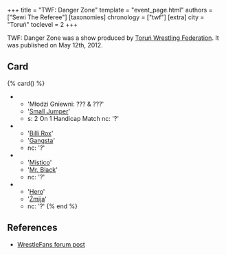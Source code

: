 +++
title = "TWF: Danger Zone"
template = "event_page.html"
authors = ["Sewi The Referee"]
[taxonomies]
chronology = ["twf"]
[extra]
city = "Toruń"
toclevel = 2
+++

TWF: Danger Zone was a show produced by [Toruń Wrestling Federation](@/o/twf.md). It was published on May 12th, 2012.

## Card

{% card() %}
- - 'Młodzi Gniewni: ??? & ???'
  - '[Small Jumper](@/w/small-jumper.md)'
  - s: 2 On 1 Handicap Match
    nc: '?'
- - '[Billi Rox](@/w/corin-mear.md)'
  - '[Gangsta](@/w/gangsta.md)'
  - nc: '?'
- - '[Mistico](@/w/mistico.md)'
  - '[Mr. Black](@/w/mr-black.md)'
  - nc: '?'
- - '[Hero](@/w/pj-blake.md)'
  - '[Żmija](@/w/zmija.md)'
  - nc: '?'
{% end %}

## References

* [WrestleFans forum post](https://wrestlefans.pl/forum/viewtopic.php?f=59&t=29502)
